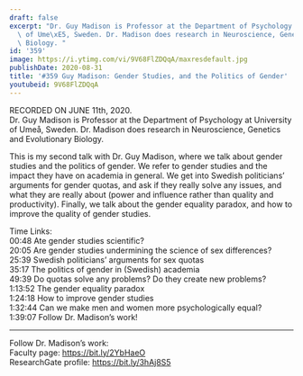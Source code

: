```yaml
---
draft: false
excerpt: "Dr. Guy Madison is Professor at the Department of Psychology at University\
  \ of Ume\xE5, Sweden. Dr. Madison does research in Neuroscience, Genetics and Evolutionary\
  \ Biology. "
id: '359'
image: https://i.ytimg.com/vi/9V68FlZDQqA/maxresdefault.jpg
publishDate: 2020-08-31
title: '#359 Guy Madison: Gender Studies, and the Politics of Gender'
youtubeid: 9V68FlZDQqA
---
```

RECORDED ON JUNE 11th, 2020.  
Dr. Guy Madison is Professor at the Department of Psychology at University of Umeå, Sweden. Dr. Madison does research in Neuroscience, Genetics and Evolutionary Biology. 

This is my second talk with Dr. Guy Madison, where we talk about gender studies and the politics of gender. We refer to gender studies and the impact they have on academia in general. We get into Swedish politicians’ arguments for gender quotas, and ask if they really solve any issues, and what they are really about (power and influence rather than quality and productivity). Finally, we talk about the gender equality paradox, and how to improve the quality of gender studies.

Time Links:  
00:48  Ate gender studies scientific?  
20:05  Are gender studies undermining the science of sex differences?  
25:39  Swedish politicians’ arguments for sex quotas  
35:17  The politics of gender in (Swedish) academia  
49:39  Do quotas solve any problems? Do they create new problems?  
1:13:52  The gender equality paradox  
1:24:18  How to improve gender studies  
1:32:44  Can we make men and women more psychologically equal?  
1:39:07  Follow Dr. Madison’s work!

---

Follow Dr. Madison’s work:  
Faculty page: https://bit.ly/2YbHaeO  
ResearchGate profile: https://bit.ly/3hAj8S5
